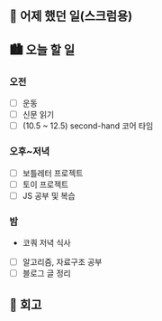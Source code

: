 ## 🌃 어제 했던 일(스크럼용)

## 🏙️ 오늘 할 일

### 오전

- [ ] 운동
- [ ] 신문 읽기
- [ ] (10.5 ~ 12.5) second-hand 코어 타임

### 오후~저녁

- [ ] 보틀레터 프로젝트
- [ ] 토이 프로젝트
- [ ] JS 공부 및 복습

### 밤

- 코쿼 저녁 식사
- [ ] 알고리즘, 자료구조 공부
- [ ] 블로그 글 정리

## 🌆 회고
